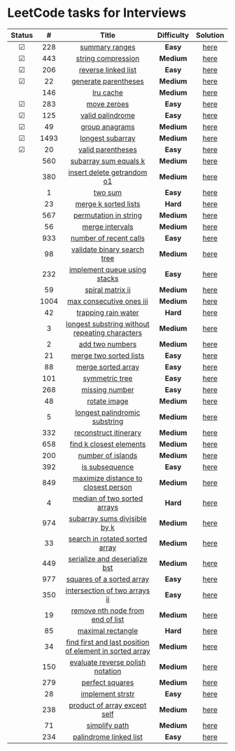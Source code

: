 # LeetCode tasks for Interviews

| Status  |  #   |                                                                       Title                                                                       | **Difficulty** |                                     Solution                                      |
| :-----: | :--: | :-----------------------------------------------------------------------------------------------------------------------------------------------: | :------------: | :-------------------------------------------------------------------------------: |
| &#9745; | 228  |                                          [summary ranges](https://leetcode.com/problems/summary-ranges/)                                          |    **Easy**    | [here](https://github.com/otkloneniye/Leetcode/blob/main/tasks/228.py)  |
| &#9745; | 443  |                                      [string compression](https://leetcode.com/problems/string-compression/)                                      |   **Medium**   | [here](https://github.com/otkloneniye/Leetcode/blob/main/tasks/443.py)  |
| &#9745; | 206  |                                     [reverse linked list](https://leetcode.com/problems/reverse-linked-list/)                                     |    **Easy**    | [here](https://github.com/otkloneniye/Leetcode/blob/main/tasks/206.py)  |
| &#9745; |  22  |                                    [generate parentheses](https://leetcode.com/problems/generate-parentheses/)                                    |   **Medium**   |  [here](https://github.com/otkloneniye/Leetcode/blob/main/tasks/22.py)  |
|   | 146  |                                               [lru cache](https://leetcode.com/problems/lru-cache/)                                               |   **Medium**   | [here](https://github.com/otkloneniye/Leetcode/blob/main/tasks/146.py)  |
| &#9745; | 283  |                                             [move zeroes](https://leetcode.com/problems/move-zeroes/)                                             |    **Easy**    | [here](https://github.com/otkloneniye/Leetcode/blob/main/tasks/283.py)  |
| &#9745; | 125  |                                        [valid palindrome](https://leetcode.com/problems/valid-palindrome/)                                        |    **Easy**    | [here](https://github.com/otkloneniye/Leetcode/blob/main/tasks/125.py)  |
| &#9745; |  49  |                                          [group anagrams](https://leetcode.com/problems/group-anagrams/)                                          |   **Medium**   |  [here](https://github.com/otkloneniye/Leetcode/blob/main/tasks/49.py)  |
| &#9745; | 1493 |                       [longest subarray](https://leetcode.com/problems/longest-subarray-of-1s-after-deleting-one-element/)                        |   **Medium**   | [here](https://github.com/otkloneniye/Leetcode/blob/main/tasks/1493.py) |
| &#9745; |  20  |                                       [valid parentheses](https://leetcode.com/problems/valid-parentheses/)                                       |    **Easy**    |  [here](https://github.com/otkloneniye/Leetcode/blob/main/tasks/20.py)  |
|   | 560  |                                   [subarray sum equals k](https://leetcode.com/problems/subarray-sum-equals-k/)                                   |   **Medium**   | [here](https://github.com/otkloneniye/Leetcode/blob/main/tasks/560.py)  |
|   | 380  |                              [insert delete getrandom o1](https://leetcode.com/problems/insert-delete-getrandom-o1/)                              |   **Medium**   | [here](https://github.com/otkloneniye/Leetcode/blob/main/tasks/380.py)  |
|   |  1   |                                                 [two sum](https://leetcode.com/problems/two-sum/)                                                 |    **Easy**    |  [here](https://github.com/otkloneniye/Leetcode/blob/main/tasks/1.py)   |
|   |  23  |                                    [merge k sorted lists](https://leetcode.com/problems/merge-k-sorted-lists/)                                    |    **Hard**    |  [here](https://github.com/otkloneniye/Leetcode/blob/main/tasks/23.py)  |
|   | 567  |                                   [permutation in string](https://leetcode.com/problems/permutation-in-string/)                                   |   **Medium**   | [here](https://github.com/otkloneniye/Leetcode/blob/main/tasks/567.py)  |
|   |  56  |                                         [merge intervals](https://leetcode.com/problems/merge-intervals/)                                         |   **Medium**   |  [here](https://github.com/otkloneniye/Leetcode/blob/main/tasks/56.py)  |
|   | 933  |                                  [number of recent calls](https://leetcode.com/problems/number-of-recent-calls/)                                  |    **Easy**    | [here](https://github.com/otkloneniye/Leetcode/blob/main/tasks/933.py)  |
|   |  98  |                             [validate binary search tree](https://leetcode.com/problems/validate-binary-search-tree/)                             |   **Medium**   |  [here](https://github.com/otkloneniye/Leetcode/blob/main/tasks/98.py)  |
|   | 232  |                            [implement queue using stacks](https://leetcode.com/problems/implement-queue-using-stacks/)                            |    **Easy**    | [here](https://github.com/otkloneniye/Leetcode/blob/main/tasks/232.py)  |
|   |  59  |                                        [spiral matrix ii](https://leetcode.com/problems/spiral-matrix-ii/)                                        |   **Medium**   |  [here](https://github.com/otkloneniye/Leetcode/blob/main/tasks/59.py)  |
|   | 1004 |                                [max consecutive ones iii](https://leetcode.com/problems/max-consecutive-ones-iii/)                                |   **Medium**   | [here](https://github.com/otkloneniye/Leetcode/blob/main/tasks/1004.py) |
|   |  42  |                                     [trapping rain water](https://leetcode.com/problems/trapping-rain-water/)                                     |    **Hard**    |  [here](https://github.com/otkloneniye/Leetcode/blob/main/tasks/42.py)  |
|   |  3   |          [longest substring without repeating characters](https://leetcode.com/problems/longest-substring-without-repeating-characters/)          |   **Medium**   |  [here](https://github.com/otkloneniye/Leetcode/blob/main/tasks/3.py)   |
|   |  2   |                                         [add two numbers](https://leetcode.com/problems/add-two-numbers/)                                         |   **Medium**   |  [here](https://github.com/otkloneniye/Leetcode/blob/main/tasks/2.py)   |
|   |  21  |                                  [merge two sorted lists](https://leetcode.com/problems/merge-two-sorted-lists/)                                  |    **Easy**    |  [here](https://github.com/otkloneniye/Leetcode/blob/main/tasks/21.py)  |
|   |  88  |                                      [merge sorted array](https://leetcode.com/problems/merge-sorted-array/)                                      |    **Easy**    |  [here](https://github.com/otkloneniye/Leetcode/blob/main/tasks/88.py)  |
|   | 101  |                                          [symmetric tree](https://leetcode.com/problems/symmetric-tree/)                                          |    **Easy**    | [here](https://github.com/otkloneniye/Leetcode/blob/main/tasks/101.py)  |
|   | 268  |                                          [missing number](https://leetcode.com/problems/missing-number/)                                          |    **Easy**    | [here](https://github.com/otkloneniye/Leetcode/blob/main/tasks/268.py)  |
|   |  48  |                                            [rotate image](https://leetcode.com/problems/rotate-image/)                                            |   **Medium**   |  [here](https://github.com/otkloneniye/Leetcode/blob/main/tasks/48.py)  |
|   |  5   |                           [longest palindromic substring](https://leetcode.com/problems/longest-palindromic-substring/)                           |   **Medium**   |  [here](https://github.com/otkloneniye/Leetcode/blob/main/tasks/5.py)   |
|   | 332  |                                   [reconstruct itinerary](https://leetcode.com/problems/reconstruct-itinerary/)                                   |   **Medium**   | [here](https://github.com/otkloneniye/Leetcode/blob/main/tasks/332.py)  |
|   | 658  |                                 [find k closest elements](https://leetcode.com/problems/find-k-closest-elements/)                                 |   **Medium**   | [here](https://github.com/otkloneniye/Leetcode/blob/main/tasks/658.py)  |
|   | 200  |                                       [number of islands](https://leetcode.com/problems/number-of-islands/)                                       |   **Medium**   | [here](https://github.com/otkloneniye/Leetcode/blob/main/tasks/200.py)  |
|   | 392  |                                          [is subsequence](https://leetcode.com/problems/is-subsequence/)                                          |    **Easy**    | [here](https://github.com/otkloneniye/Leetcode/blob/main/tasks/392.py)  |
|   | 849  |                     [maximize distance to closest person](https://leetcode.com/problems/maximize-distance-to-closest-person/)                     |   **Medium**   | [here](https://github.com/otkloneniye/Leetcode/blob/main/tasks/849.py)  |
|   |  4   |                             [median of two sorted arrays](https://leetcode.com/problems/median-of-two-sorted-arrays/)                             |    **Hard**    |  [here](https://github.com/otkloneniye/Leetcode/blob/main/tasks/4.py)   |
|   | 974  |                            [subarray sums divisible by k](https://leetcode.com/problems/subarray-sums-divisible-by-k/)                            |   **Medium**   | [here](https://github.com/otkloneniye/Leetcode/blob/main/tasks/974.py)  |
|  |  33  |                          [search in rotated sorted array](https://leetcode.com/problems/search-in-rotated-sorted-array/)                          |   **Medium**   |  [here](https://github.com/otkloneniye/Leetcode/blob/main/tasks/33.py)  |
|  | 449  |                           [serialize and deserialize bst](https://leetcode.com/problems/serialize-and-deserialize-bst/)                           |   **Medium**   | [here](https://github.com/otkloneniye/Leetcode/blob/main/tasks/449.py)  |
|  | 977  |                               [squares of a sorted array](https://leetcode.com/problems/squares-of-a-sorted-array/)                               |    **Easy**    | [here](https://github.com/otkloneniye/Leetcode/blob/main/tasks/977.py)  |
|  | 350  |                           [intersection of two arrays ii](https://leetcode.com/problems/intersection-of-two-arrays-ii/)                           |    **Easy**    | [here](https://github.com/otkloneniye/Leetcode/blob/main/tasks/350.py)  |
|  |  19  |                        [remove nth node from end of list](https://leetcode.com/problems/remove-nth-node-from-end-of-list/)                        |   **Medium**   |  [here](https://github.com/otkloneniye/Leetcode/blob/main/tasks/19.py)  |
|  |  85  |                                       [maximal rectangle](https://leetcode.com/problems/maximal-rectangle/)                                       |    **Hard**    |  [here](https://github.com/otkloneniye/Leetcode/blob/main/tasks/85.py)  |
|  |  34  | [find first and last position of element in sorted array](https://leetcode.com/problems/find-first-and-last-position-of-element-in-sorted-array/) |   **Medium**   |  [here](https://github.com/otkloneniye/Leetcode/blob/main/tasks/34.py)  |
|  | 150  |                        [evaluate reverse polish notation](https://leetcode.com/problems/evaluate-reverse-polish-notation/)                        |   **Medium**   | [here](https://github.com/otkloneniye/Leetcode/blob/main/tasks/150.py)  |
|  | 279  |                                         [perfect squares](https://leetcode.com/problems/perfect-squares/)                                         |   **Medium**   | [here](https://github.com/otkloneniye/Leetcode/blob/main/tasks/279.py)  |
|  |  28  |                                        [implement strstr](https://leetcode.com/problems/implement-strstr/)                                        |    **Easy**    |  [here](https://github.com/otkloneniye/Leetcode/blob/main/tasks/28.py)  |
|   | 238  |                            [product of array except self](https://leetcode.com/problems/product-of-array-except-self/)                            |   **Medium**   | [here](https://github.com/otkloneniye/Leetcode/blob/main/tasks/238.py)  |
|   |  71  |                                           [simplify path](https://leetcode.com/problems/simplify-path/)                                           |   **Medium**   |  [here](https://github.com/otkloneniye/Leetcode/blob/main/tasks/71.py)  |
|   | 234  |                                  [palindrome linked list](https://leetcode.com/problems/palindrome-linked-list/)                                  |    **Easy**    | [here](https://github.com/otkloneniye/Leetcode/blob/main/tasks/234.py)  |
